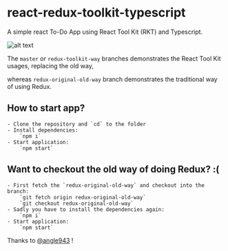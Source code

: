 # react-redux-toolkit-typescript
A simple react To-Do App using React Tool Kit (RKT) and Typescript.


![alt text](https://github.com/iamsarthakjoshi/react-redux-toolkit-typescript/blob/app-image.png?raw=true)


The `master` or `redux-toolkit-way` branches demonstrates the React Tool Kit usages, replacing the old way,

whereas `redux-original-old-way` branch demonstrates the traditional way of using Redux.

## How to start app?
    - Clone the repository and `cd` to the folder
    - Install dependencies: 
        `npm i`
    - Start application:
        `npm start`

## Want to checkout the old way of doing Redux? :(
    - First fetch the `redux-original-old-way` and checkout into the branch:
        `git fetch origin redux-original-old-way`
        `git checkout redux-original-old-way`
    - Sadly you have to install the dependencies again:
        `npm i`
    - Start application:
        `npm start`

Thanks to [@angle943](https://github.com/angle943/redux-toolkit-comparison) !